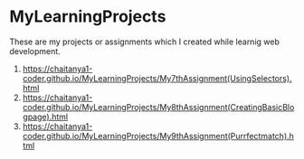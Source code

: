 # MyLearningProjects
These are my projects or assignments which I created while learnig web development.
1) https://chaitanya1-coder.github.io/MyLearningProjects/My7thAssignment(UsingSelectors).html
2) https://chaitanya1-coder.github.io/MyLearningProjects/My8thAssignment(CreatingBasicBlogpage).html
3) https://chaitanya1-coder.github.io/MyLearningProjects/My9thAssignment(Purrfectmatch).html
